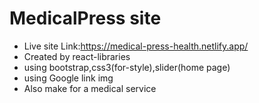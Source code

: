 # MedicalPress site 
* Live site Link:https://medical-press-health.netlify.app/
* Created by react-libraries
* using bootstrap,css3(for-style),slider(home page)
* using Google link img
* Also make for a medical service
